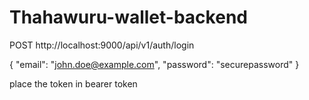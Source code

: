 ﻿# Thahawuru-wallet-backend

POST http://localhost:9000/api/v1/auth/login

{
  "email": "john.doe@example.com",
  "password": "securepassword"
}

place the token in bearer token
